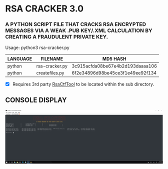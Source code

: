# RSA CRACKER 3.0
### A PYTHON SCRIPT FILE THAT CRACKS RSA ENCRYPTED MESSAGES VIA A WEAK .PUB KEY/.XML CALCULATION BY CREATING A FRAUDULENT PRIVATE KEY.

Usage: python3 rsa-cracker.py

| LANGUAGE | FILENAME       | MD5 HASH                         |
|------    |------          | -------                          |
| python   | rsa-cracker.py | 3c915acfda08be67e4b2d193daaaa106 |
| python   | createfiles.py | 6f2e34896d98be45ce3f1e49ee92f134 |

- [X] Requires 3rd party [RsaCtfTool](https://github.com/sourcekris/RsaCtfTool) to be located within the sub directory.

## CONSOLE DISPLAY
![Screenshot](picture1.gif) 

